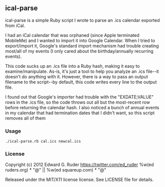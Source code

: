 ## ical-parse ##
ical-parse is a simple Ruby script I wrote to parse an .ics calendar exported from iCal.

I had an iCal calendar that was orphaned (since Apple terminated MobileMe) and I wanted to import
it into Google Calendar. When I tried to export/import it, Google's standard import mechanism had
trouble creating most/all of my events (I only cared about the birthday/annually recurring events).

This code sucks up an .ics file into a Ruby hash, making it easy to examine/manipulate. As-is, it's
just a tool to help you analyze an .ics file--it doesn't do anything with it. However, there is a
way to pass an output filename to the script--by default, this code writes every line to the
output file.

I found out that Google's importer had trouble with the "EXDATE;VALUE" rows in the .ics file, so
the code throws out all but the most-recent row before returning the calendar hash. I also noticed
a bunch of annual events in my calendar that had termination dates that I didn't want, so this
script removes all of them

### Usage ###

    ./ical-parse.rb cal.ics newcal.ics

### License ###
Copyright (c) 2012 Edward G. Ruder
https://twitter.com/ed_ruder
%w(ed ruders.org) * "@" || %w(ed squareup.com) * "@"

Released under the MIT/X11 license license. See LICENSE file for details.
